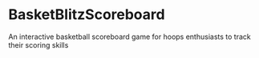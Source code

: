 # BasketBlitzScoreboard
An interactive basketball scoreboard game for hoops enthusiasts to track their scoring skills
